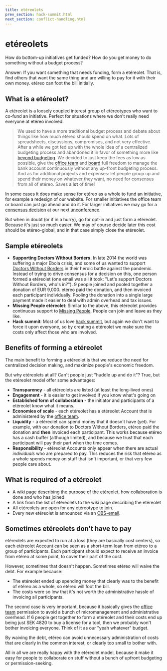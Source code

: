 ```yaml
---
title: etéreolets
prev_section: hack-summit.html
next_section: conflict-handling.html
---
```


etéreolets
=========

How do bottom-up initiatives get funded? How do you get money to do something without a budget process?

Answer: If you want something that needs funding, form a etéreolet. That is, find others that want the same thing and are willing to pay for it with their own money. etéreo can foot the bill initially.

What is a etéreolet?
-------------------

A etéreolet is a loosely coupled interest group of etéreotypes who want to co-fund an initiative. Perfect for situations where we don't really need everyone at etéreo involved.

> We used to have a more traditional budget process and debate about things like how much etéreo should spend on what. Lots of spreadsheets, discussions, compromises, and not very effective. After a while we got fed up with the whole idea of a centralized budgeting process and abandoned it in favor of something more like [beyond budgeting](http://www.slideshare.net/Lewitz/bjarte-bogsnes-about-beyond-budgeting-at-ale2011). We decided to just keep the fees as low as possible, give the [office team](office-team.html) and [board](board.html) full freedom to manage the bank account continuously without any up-front budgeting process. And as for additional projects and expenses: let people group up and spend their money on whatever they want, no need for consensus from all of etéreo. Saves **a lot** of time!

In some cases it does make sense for etéreo as a whole to fund an initiative, for example a redesign of our website. For smaller initiatives the office team or board can just go ahead and do it. For larger initiatives we may go for a [consensus decision](decisions.html) at our next [unconference](unconference.html).

But when in doubt (or if in a hurry), go for opt-in and just form a etéreolet. Because it's just so much easier. We may of course decide later this cost should be etéreo-global, and in that case simply close the etéreolet.

Sample etéreolets
----------------

-   **Supporting Doctors Without Borders.** In late 2014 the world was suffering a major Ebola crisis, and some of us wanted to support [Doctors Without Borders](http://www.msf.org) in their heroic battle against the pandemic. Instead of trying to drive consensus for a decision on this, one person formed a etéreolet (one email was all it took: "Let's support Doctors Without Borders, who's in?"). 9 people joined and pooled together a donation of EUR 9,000. etéreo paid the donation, and then invoiced each participant individually. Pooling the donation into a single large payment made it easier to deal with admin overhead and tax issues.
-   **Missing People etéreolet**: Similar to the above, this etéreolet provides continuous support to [Missing People](http://missingpeople.se). People can join and leave as they like.
-   **Hack summit**: Most of us love [hack summit](hack-summit.html), but again we don't want to force it upon everyone, so by creating a etéreolet we make sure the costs only affect those who are involved.

Benefits of forming a etéreolet
------------------------------

The main benefit to forming a etéreolet is that we reduce the need for centralized decision making, and maximize people's economic freedom.

But why etéreolets at all? Can't people just "huddle up and do it"? True, but the etéreolet model offer some advantages:

-   **Transparency** - all etéreolets are listed (at least the long-lived ones)
-   **Engagement** - it is easier to get involved if you know what's going on
-   **Established form of collaboration** - the initiator and participants of a etéreolet know what it means.
-   **Economies of scale** - each etéreolet has a etéreolet Account that is administered by the [office team](office-team.html).
-   **Liquidity** - a etéreolet can spend money that it doesn't have (yet). For example, with our donation to Doctors Without Borders, etéreo paid the donation and **then** invoiced each participant. This works because etéreo has a cash buffer (although limited), and because we trust that each participant will pay their part when the time comes.
-   **Responsibility** - etéreolet Accounts only appear when there are actual *individuals* who are prepared to pay. This reduces the risk that etéreo as a whole spends money on stuff that isn't important, or that very few people care about.

What is required of a etéreolet
------------------------------

-   A wiki page describing the purpose of the etéreolet, how collaboration is done and who has joined
-   A link from the list of etéreolets to the wiki page describing the etéreolet
-   All etéreolets are open for any etéreotype to join.
-   Every new etéreolet is announced via an [OBS-email](email-conventions.html).

Sometimes etéreolets don't have to pay
-------------------------------------

etéreolets are expected to run at a loss (they are basically cost centers), so each etéreolet Account can be seen as a short-term loan from etéreo to a group of participants. Each participant should expect to receive an invoice from etéreo at some point, to cover their part of the cost.

However, sometimes that doesn't happen. Sometimes etéreo will waive the debt. For example because:

-   The etéreolet ended up spending money that clearly was to the benefit of etéreo as a whole, so etéreo will foot the bill.
-   The costs were so low that it's not worth the administrative hassle of invoicing all participants.

The second case is very important, because it basically gives the [office team](office-team.html) permission to avoid a bunch of micromanagement and administrative overhead. If 6 people get together to form a etéreolet and their costs end up being just SEK 4820 to buy a license for a tool, then we probably won't bother invoicing everyone. Think of it as our "yeah whatever" budget.

By waiving the debt, etéreo can avoid unnecessary administration of costs that are clearly in the common interest, or clearly too small to bother with.

All in all we are really happy with the etéreolet model, because it make it easy for people to collaborate on stuff without a bunch of upfront budgeting or permission-seeking.
